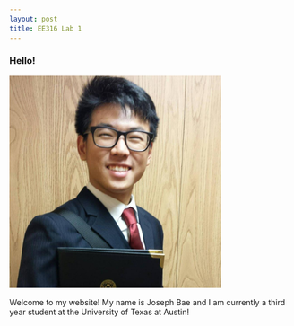 ```yaml
---
layout: post
title: EE316 Lab 1
---
```



### Hello!

<img src="/files/Professional%20Headshot.jpg" alt="Joseph Bae" style="width:75%;text-align:center;margin: auto;">

Welcome to my website! My name is Joseph Bae and I am currently a third year student at the University of Texas at Austin!